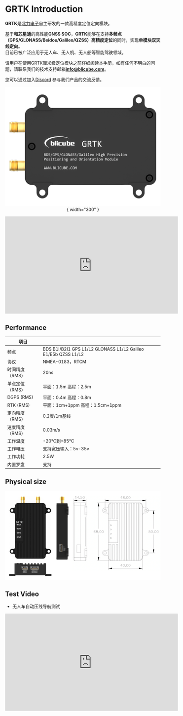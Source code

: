 
# GRTK Introduction

**GRTK**是[北力电子](https://www.blicube.com/)自主研发的一款高精度定位定向模块。<br/>

基于**和芯星通**的高性能**GNSS SOC**，**GRTK**能够在支持**多频点（GPS/GLONASS/Beidou/Galileo/QZSS）高精度定位**的同时，实现**单模块双天线定向**。<br/>
目前已被广泛应用于无人车、无人机、无人船等智能驾驶领域。

请用户在使用GRTK厘米级定位模块之前仔细阅读本手册，如有任何不明白的问题，请联系我们的技术支持邮箱[**info@blicube.com**](mailto:info@blicube.com)。<br/>

您可以通过加入[Discord](https://discord.com/invite/MNNby3fXz9) 参与我们产品的交流反馈。


<center>

![](../media/grtk_1.1.png ){ width="300" }

</center>


<center>

<iframe width="560" height="315" src="https://www.youtube.com/embed/Gq83rHsXRVo" title="YouTube video player" frameborder="0" allow="accelerometer; autoplay; clipboard-write; encrypted-media; gyroscope; picture-in-picture" allowfullscreen></iframe>

</center>



## Performance

| **项目**     |                                                                   |
|------------|-------------------------------------------------------------------|
| 频点         | BDS B1I/B2I1  GPS L1/L2 GLONASS L1/L2  Galileo E1/E5b  QZSS L1/L2 |
| 协议         | NMEA-0183，RTCM                                                    |
| 时间精度（RMS）  | 20ns                                                              |
| 单点定位（RMS）  | 平面：1.5m  高程：2.5m                                                  |
| DGPS (RMS) | 平面：0.4m  高程：0.8m                                                  |
| RTK (RMS)  | 平面：1cm+1ppm  高程：1.5cm+1ppm                                        |
| 定向精度（RMS）  | 0.2度/1m基线                                                         |
| 速度精度（RMS）  | 0.03m/s                                                           |
| 工作温度       | -20℃到+85℃                                                         |
| 工作电压       | 支持宽压输入：5v-35v                                                     |
| 工作功耗       | 2.5W                                                              |
 | 内置罗盘       | 支持                                                                |

## Physical size


**![](../media/grtk_dia.png)**



## Test Video

-   无人车自动压线导航测试

<center>
<iframe width="560" height="315" src="https://www.youtube.com/embed/vlFBtBZZLb4" title="YouTube video player" frameborder="0" allow="accelerometer; autoplay; clipboard-write; encrypted-media; gyroscope; picture-in-picture" allowfullscreen></iframe>
</center>

